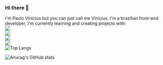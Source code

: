 ### Hi there 👋

I'm Paulo Vinicius but you can just call me Vinicius. I'm a brazilian front-end developer, I'm currently learning and creating projects with:
<br>
<img src="https://img.shields.io/badge/HTML5-E34F26?style=for-the-badge&logo=html5&logoColor=white">
<br>
<img src="https://img.shields.io/badge/CSS3-1572B6?style=for-the-badge&logo=css3&logoColor=white">
<br>
<img src="https://img.shields.io/badge/JavaScript-F7DF1E?style=for-the-badge&logo=javascript&logoColor=black">
<br>
<img src="https://img.shields.io/badge/React-20232A?style=for-the-badge&logo=react&logoColor=61DAFB">
<br>
![Top Langs](https://github-readme-stats.vercel.app/api/top-langs/?username=Vinibps&layout=compact)

![Anurag's GitHub stats](https://github-readme-stats.vercel.app/api?username=Vinibps&show_icons=true&theme=radical)

